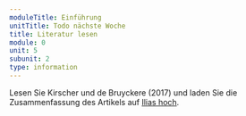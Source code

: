 ```yaml
---
moduleTitle: Einführung
unitTitle: Todo nächste Woche
title: Literatur lesen
module: 0
unit: 5
subunit: 2
type: information
---
```


Lesen Sie Kirscher und de Bruyckere (2017) und laden Sie die Zusammenfassung des Artikels auf [Ilias hoch](https://ilias.uni-freiburg.de/goto.php?target=fold_1240095&client_id=unifreiburg).
